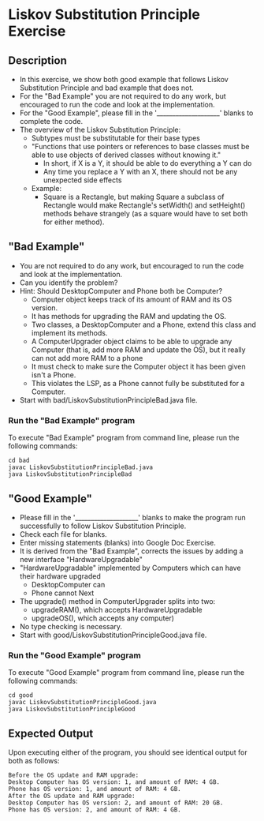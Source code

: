 # Liskov Substitution Principle Exercise

## Description
* In this exercise, we show both good example that follows Liskov Substitution Principle and bad example that does not.
* For the "Bad Example" you are not required to do any work, but encouraged to run the code and look at the
implementation.
* For the "Good Example", please fill in the '____________________' blanks to complete the code.
* The overview of the Liskov Substitution Principle:
  * Subtypes must be substitutable for their base types
  * "Functions that use pointers or references to base classes must be able to use objects of derived classes without
  knowing it."
    * In short, if X is a Y, it should be able to do everything a Y can do
    * Any time you replace a Y with an X, there should not be any unexpected side effects
  * Example:
    * Square is a Rectangle, but making Square a subclass of Rectangle would make Rectangle's setWidth() and setHeight()
    methods behave strangely (as a square would have to set both for either method).

## "Bad Example"
* You are not required to do any work, but encouraged to run the code and look at the implementation.
* Can you identify the problem?
* Hint: Should DesktopComputer and Phone both be Computer?
  * Computer object keeps track of its amount of RAM and its OS version.
  * It has methods for upgrading the RAM and updating the OS.
  * Two classes, a DesktopComputer and a Phone, extend this class and implement its methods.
  * A ComputerUpgrader object claims to be able to upgrade any Computer (that is, add more RAM and update the OS), but
  it really can not add more RAM to a phone
  * It must check to make sure the Computer object it has been given isn't a Phone. 
  * This violates the LSP, as a Phone cannot fully be substituted for a Computer.
* Start with bad/LiskovSubstitutionPrincipleBad.java file.

### Run the "Bad Example" program
To execute "Bad Example" program from command line, please run the following commands:

```
cd bad
javac LiskovSubstitutionPrincipleBad.java
java LiskovSubstitutionPrincipleBad
```
## "Good Example"
* Please fill in the '____________________'  blanks to make the program run successfully to follow Liskov Substitution
Principle.
* Check each file for blanks.
* Enter missing statements (blanks) into Google Doc Exercise.
* It is derived from the "Bad Example", corrects the issues by adding a new interface "HardwareUpgradable"
* "HardwareUpgradable" implemented by Computers which can have their hardware upgraded
  * DesktopComputer can
  * Phone cannot Next
* The upgrade() method in ComputerUpgrader splits into two:
  * upgradeRAM(), which accepts HardwareUpgradable
  * upgradeOS(), which accepts any computer)
* No type checking is necessary.
* Start with good/LiskovSubstitutionPrincipleGood.java file.
    
### Run the "Good Example" program
To execute "Good Example" program from command line, please run the following commands:

```
cd good
javac LiskovSubstitutionPrincipleGood.java
java LiskovSubstitutionPrincipleGood
```

## Expected Output
Upon executing either of the program, you should see identical output for both as follows:

```
Before the OS update and RAM upgrade: 
Desktop Computer has OS version: 1, and amount of RAM: 4 GB.
Phone has OS version: 1, and amount of RAM: 4 GB.
After the OS update and RAM upgrade: 
Desktop Computer has OS version: 2, and amount of RAM: 20 GB.
Phone has OS version: 2, and amount of RAM: 4 GB.
```
